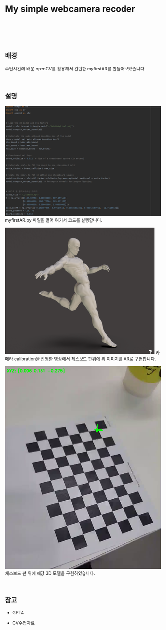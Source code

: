 # My simple webcamera recoder

<br/>
<br/>
<br/>
<br/>




## 배경

 수업시간에 배운 openCV를 활용해서 간단한 myfirstAR를 만들어보았습니다.
<br/>
<br/>
<br/>

## 설명
![코드화면](./1.png)
myfirstAR.py 파일을 열어 여기서 코드를 실행합니다.


![webcam화면](./2.png)
카메라 calibration을 진행한 영상에서 체스보드 판위에 위 이미지를 AR로 구현합니다.

![녹화중](./3.png)
체스보드 판 위에 해당  3D 모델을 구현하였습니다.



<br/>

## 참고

* GPT4

* CV수업자료


<br/><br/><br/>



